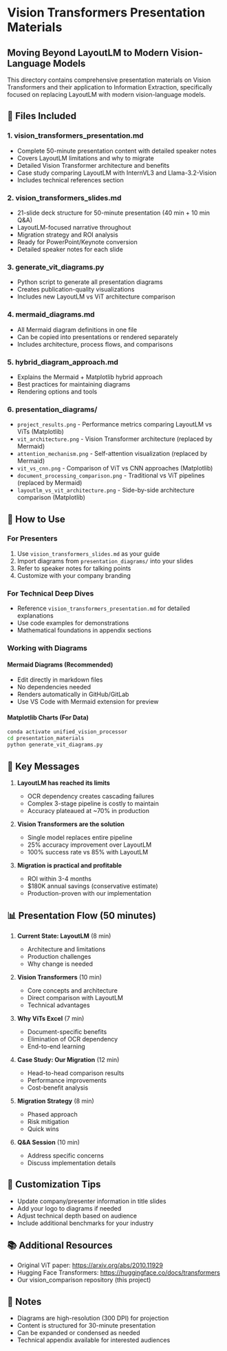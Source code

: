 # Vision Transformers Presentation Materials
## Moving Beyond LayoutLM to Modern Vision-Language Models

This directory contains comprehensive presentation materials on Vision Transformers and their application to Information Extraction, specifically focused on replacing LayoutLM with modern vision-language models.

## 📁 Files Included

### 1. **vision_transformers_presentation.md**
- Complete 50-minute presentation content with detailed speaker notes
- Covers LayoutLM limitations and why to migrate
- Detailed Vision Transformer architecture and benefits
- Case study comparing LayoutLM with InternVL3 and Llama-3.2-Vision
- Includes technical references section

### 2. **vision_transformers_slides.md**
- 21-slide deck structure for 50-minute presentation (40 min + 10 min Q&A)
- LayoutLM-focused narrative throughout
- Migration strategy and ROI analysis
- Ready for PowerPoint/Keynote conversion
- Detailed speaker notes for each slide

### 3. **generate_vit_diagrams.py**
- Python script to generate all presentation diagrams
- Creates publication-quality visualizations
- Includes new LayoutLM vs ViT architecture comparison

### 4. **mermaid_diagrams.md**
- All Mermaid diagram definitions in one file
- Can be copied into presentations or rendered separately
- Includes architecture, process flows, and comparisons

### 5. **hybrid_diagram_approach.md**
- Explains the Mermaid + Matplotlib hybrid approach
- Best practices for maintaining diagrams
- Rendering options and tools

### 6. **presentation_diagrams/**
- `project_results.png` - Performance metrics comparing LayoutLM vs ViTs (Matplotlib)
- `vit_architecture.png` - Vision Transformer architecture (replaced by Mermaid)
- `attention_mechanism.png` - Self-attention visualization (replaced by Mermaid)
- `vit_vs_cnn.png` - Comparison of ViT vs CNN approaches (Matplotlib)
- `document_processing_comparison.png` - Traditional vs ViT pipelines (replaced by Mermaid)
- `layoutlm_vs_vit_architecture.png` - Side-by-side architecture comparison (Matplotlib)

## 🚀 How to Use

### For Presenters
1. Use `vision_transformers_slides.md` as your guide
2. Import diagrams from `presentation_diagrams/` into your slides
3. Refer to speaker notes for talking points
4. Customize with your company branding

### For Technical Deep Dives
- Reference `vision_transformers_presentation.md` for detailed explanations
- Use code examples for demonstrations
- Mathematical foundations in appendix sections

### Working with Diagrams

#### Mermaid Diagrams (Recommended)
- Edit directly in markdown files
- No dependencies needed
- Renders automatically in GitHub/GitLab
- Use VS Code with Mermaid extension for preview

#### Matplotlib Charts (For Data)
```bash
conda activate unified_vision_processor
cd presentation_materials
python generate_vit_diagrams.py
```

## 🎯 Key Messages

1. **LayoutLM has reached its limits**
   - OCR dependency creates cascading failures
   - Complex 3-stage pipeline is costly to maintain
   - Accuracy plateaued at ~70% in production

2. **Vision Transformers are the solution**
   - Single model replaces entire pipeline
   - 25% accuracy improvement over LayoutLM
   - 100% success rate vs 85% with LayoutLM

3. **Migration is practical and profitable**
   - ROI within 3-4 months
   - $180K annual savings (conservative estimate)
   - Production-proven with our implementation

## 📊 Presentation Flow (50 minutes)

1. **Current State: LayoutLM** (8 min)
   - Architecture and limitations
   - Production challenges
   - Why change is needed

2. **Vision Transformers** (10 min)
   - Core concepts and architecture
   - Direct comparison with LayoutLM
   - Technical advantages

3. **Why ViTs Excel** (7 min)
   - Document-specific benefits
   - Elimination of OCR dependency
   - End-to-end learning

4. **Case Study: Our Migration** (12 min)
   - Head-to-head comparison results
   - Performance improvements
   - Cost-benefit analysis

5. **Migration Strategy** (8 min)
   - Phased approach
   - Risk mitigation
   - Quick wins

6. **Q&A Session** (10 min)
   - Address specific concerns
   - Discuss implementation details

## 🔧 Customization Tips

- Update company/presenter information in title slides
- Add your logo to diagrams if needed
- Adjust technical depth based on audience
- Include additional benchmarks for your industry

## 📚 Additional Resources

- Original ViT paper: https://arxiv.org/abs/2010.11929
- Hugging Face Transformers: https://huggingface.co/docs/transformers
- Our vision_comparison repository (this project)

## 📝 Notes

- Diagrams are high-resolution (300 DPI) for projection
- Content is structured for 30-minute presentation
- Can be expanded or condensed as needed
- Technical appendix available for interested audiences